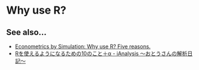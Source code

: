 Why use R?
======

## See also...

* [Econometrics by Simulation: Why use R? Five reasons.](http://www.econometricsbysimulation.com/2014/03/why-use-r-five-reasons.html)
* [Rを使えるようになるための10のこと＋α - iAnalysis ～おとうさんの解析日記～](http://d.hatena.ne.jp/isseing333/20110917/1316231082)
